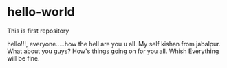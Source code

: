 # hello-world
This is first repository

hello!!!, everyone.....how the hell are you u all. My self kishan from jabalpur. What about you guys? How's things going on for you all. Whish Everything will be fine.
